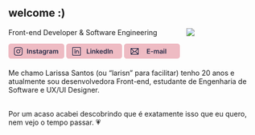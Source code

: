 <h2>welcome :) </h2>
<img align="right" width="150" src="https://i.picasion.com/pic92/dc5c5106475d9e2855d26de9d40a029e.gif"/> 
<p>Front-end Developer & Software Engineering</p>
<div style="display: inline_block">
  <a href="https://www.instagram.com/larisn.dev/"><img src="https://github.com/larisn/larisn/blob/main/icons/instagram.png" target="_blank"></a>
  <a href="https://www.linkedin.com/in/larisn/"><img src="https://github.com/larisn/larisn/blob/main/icons/linkedin.png" target="_blank"></a>
  <a href="mailto:contato@larisn.com"><img src="https://github.com/larisn/larisn/blob/main/icons/email.png" target="_blank"></a>
</div>
<br>

<div style="display: inline_block">
  Me chamo Larissa Santos (ou “larisn” para facilitar) tenho 20 anos e atualmente sou desenvolvedora Front-end, estudante de Engenharia de Software e UX/UI Designer. 
  <br>
  <br>
  
  Por um acaso acabei descobrindo que é exatamente isso que eu quero, nem vejo o tempo passar. 💗
</div>
<br>



